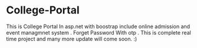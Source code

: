 # College-Portal
This is College Portal  In asp.net with boostrap  include online admission and event managmnet system .
Forget Password With otp . This is complete real  time project and many more update will come soon. :)
